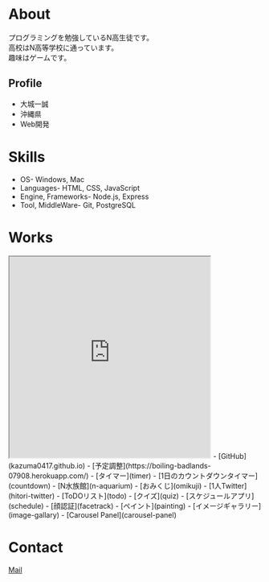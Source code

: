 　　
# About

プログラミングを勉強しているN高生徒です。  
高校はN高等学校に通っています。  
趣味はゲームです。  

## Profile
- 大城一誠
- 沖縄県
- Web開発

# Skills
- OS- Windows, Mac
- Languages- HTML, CSS, JavaScript
- Engine, Frameworks- Node.js, Express
- Tool, MiddleWare- Git, PostgreSQL

# Works
<iframe src="https://openprocessing.org/sketch/1369717/embed/" width="400" height="400"></iframe>
- [GitHub](kazuma0417.github.io)
- [予定調整](https://boiling-badlands-07908.herokuapp.com/)
- [タイマー](timer)
- [1日のカウントダウンタイマー](countdown)
- [N水族館](n-aquarium)
- [おみくじ](omikuji)
- [1人Twitter](hitori-twitter)
- [ToDOリスト](todo)
- [クイズ](quiz)
- [スケジュールアプリ](schedule)
- [顔認証](facetrack)
- [ペイント](painting)
- [イメージギャラリー](image-gallary)
- [Carousel Panel](carousel-panel)

# Contact
[Mail](mailto:kazuma_20n4100016@nnn.ed.jp)

